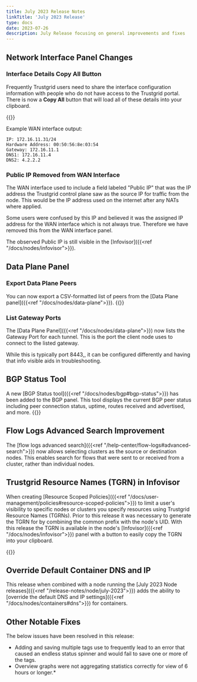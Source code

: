 ```yaml
---
title: July 2023 Release Notes
linkTitle: 'July 2023 Release'
type: docs
date: 2023-07-26
description: July Release focusing on general improvements and fixes
---
```


## Network Interface Panel Changes

### Interface Details Copy All Button
Frequently Trustgrid users need to share the interface configuration information with people who do not have access to the Trustgrid portal.  There is now a **Copy All** button that will load all of these details into your clipboard.

{{<tgimg src="interface-copy-all.png" caption="Copy All button" alt="Button to copy all interface details" width="60%" >}}

Example WAN interface output:
```
IP: 172.16.11.31/24
Hardware Address: 00:50:56:8e:03:54
Gateway: 172.16.11.1
DNS1: 172.16.11.4
DNS2: 4.2.2.2

```
### Public IP Removed from WAN Interface
The WAN interface used to include a field labeled "Public IP" that was the IP address the Trustgrid control plane saw as the source IP for traffic from the node.  This would be the IP address used on the internet after any NATs where applied.  

Some users were confused by this IP and believed it was the assigned IP address for the WAN interface which is not always true.  Therefore we have removed this from the WAN interface panel.  

The observed Public IP is still visible in the [Infovisor]({{<ref "/docs/nodes/infovisor">}}).

## Data Plane Panel
### Export Data Plane Peers

You can now export a CSV-formatted list of peers from the [Data Plane panel]({{<ref "/docs/nodes/data-plane">}}). 
{{<tgimg src="/docs/nodes/data-plane/data-plane-export.png" caption="Export button" width="25%">}}

### List Gateway Ports
The [Data Plane Panel]({{<ref "/docs/nodes/data-plane">}}) now lists the Gateway Port for each tunnel. This is the port the client node uses to connect to the listed gateway. 

While this is typically port 8443,, it can be configured differently and having that info visible aids in troubleshooting.

## BGP Status Tool
A new [BGP Status tool]({{<ref "/docs/nodes/bgp#bgp-status">}}) has been added to the BGP panel. This tool displays the current BGP peer status including peer connection status, uptime, routes received and advertised, and more.
{{<tgimg src="/docs/nodes/bgp/bgp-status-output.png" caption="BGP Status" width="80%">}}

## Flow Logs Advanced Search Improvement
The [flow logs advanced search]({{<ref "/help-center/flow-logs#advanced-search">}}) now allows selecting clusters as the source or destination nodes.  This enables search for flows that were sent to or received from a cluster, rather than individual nodes.

## Trustgrid Resource Names (TGRN) in Infovisor
When creating [Resource Scoped Policies]({{<ref "/docs/user-management/policies#resource-scoped-policies">}}) to limit a user's visibility to specific nodes or clusters you specify resources using Trustgrid Resource Names (TGRNs). Prior to this release it was necessary to generate the TGRN for by combining the common prefix with the node's UID.  With this release the TGRN is available in the node's [Infovisor]({{<ref "/docs/nodes/infovisor">}}) panel with a button to easily copy the TGRN into your clipboard. 

{{<tgimg src="infovisor-tgrn.png" caption="Copy TGRN field on Infovisor" width="70%" >}}

## Override Default Container DNS and IP
This release when combined with a node running the [July 2023 Node releases]({{<ref "/release-notes/node/july-2023">}}) adds the ability to [override the default DNS and IP settings]({{<ref "/docs/nodes/containers#dns">}}) for containers. 


## Other Notable Fixes
The below issues have been resolved in this release:

* Adding and saving multiple tags use to frequently lead to an error that caused an endless status spinner and would fail to save one or more of the tags. 
* Overview graphs were not aggregating statistics correctly for view of 6 hours or longer.* 
